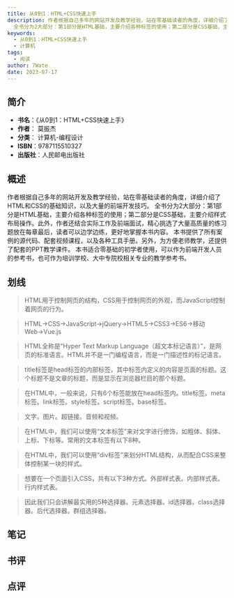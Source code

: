 ```yaml
---
title: 从0到1：HTML+CSS快速上手
description: 作者根据自己多年的网站开发及教学经验，站在零基础读者的角度，详细介绍了HTML和CSS的基础知识，以及大量的前端开发技巧。
  全书分为2大部分：第1部分是HTML基础，主要介绍各种标签的使用；第二部分是CSS基础，主要介绍样式布局操作。此外，作者还结合实际工
keywords:
  - 从0到1：HTML+CSS快速上手
  - 计算机
tags:
  - 阅读
author: 7Wate
date: 2023-07-17
---
```


## 简介

- **书名**：《从0到1：HTML+CSS快速上手》
- **作者**： 莫振杰
- **分类**： 计算机-编程设计
- **ISBN**：9787115510327
- **出版社**：人民邮电出版社

## 概述

作者根据自己多年的网站开发及教学经验，站在零基础读者的角度，详细介绍了HTML和CSS的基础知识，以及大量的前端开发技巧。 全书分为2大部分：第1部分是HTML基础，主要介绍各种标签的使用；第二部分是CSS基础，主要介绍样式布局操作。此外，作者还结合实际工作及前端面试，精心挑选了大量高质量的练习题放在每章最后，读者可以边学边练，更好地掌握本书内容。 本书提供了所有案例的源代码、配套视频课程，以及各种工具手册。另外，为方便老师教学，还提供了配套的PPT教学课件。 本书适合零基础的初学者使用，可以作为前端开发人员的参考书，也可作为培训学校、大中专院校相关专业的教学参考书。

## 划线 
 

> HTML用于控制网页的结构，CSS用于控制网页的外观，而JavaScript控制着网页的行为。 

> HTML→CSS→JavaScript→jQuery→HTML5→CSS3→ES6→移动Web→Vue.js 

> HTML全称是“Hyper Text Markup Language（超文本标记语言）”，是网页的标准语言。HTML并不是一门编程语言，而是一门描述性的标记语言。 

> title标签是head标签的内部标签，其中<title></title>标签内定义的内容是页面的标题。这个标题不是文章的标题，而是显示在浏览器栏目的那个标题。 

> 在HTML中，一般来说，只有6个标签能放在head标签内。title标签。meta标签。link标签。style标签。script标签。base标签。 

> 文字。图片。超链接。音频和视频。 

> 在HTML中，我们可以使用“文本标签”来对文字进行修饰，如粗体、斜体、上标、下标等。常用的文本标签有以下8种。 

> 在HTML中，我们可以使用“div标签”来划分HTML结构，从而配合CSS来整体控制某一块的样式。 

> 想要在一个页面引入CSS，共有以下3种方式。外部样式表。内部样式表。行内样式表。 

> 因此我们只会讲解最实用的5种选择器。元素选择器。id选择器。class选择器。后代选择器。群组选择器。

## 笔记


## 书评


## 点评
